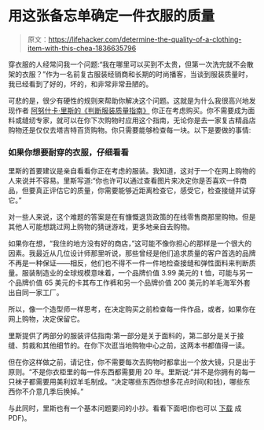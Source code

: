 # 用这张备忘单确定一件衣服的质量

> 原文：<https://lifehacker.com/determine-the-quality-of-a-clothing-item-with-this-chea-1836635796>

穿衣服的人经常问我一个问题:“我在哪里可以买到不太贵，但第一次洗完就不会散架的衣服？”作为一名前复古服装经销商和长期的时尚播客，当谈到服装质量时，我已经看到了好的，坏的，和非常非常丑陋的。



可悲的是，很少有硬性的规则来帮助你解决这个问题。这就是为什么我很高兴地发现作者 [阿努什卡·里斯的《判断服装质量指南》](https://anuschkarees.com/blog/2014/05/01/how-to-assess-the-quality-of-garments-a-beginners-guide-part-i) 你正在考虑购买。你不需要成为面料或缝纫专家，就可以在你下次购物时应用这个指南，无论你是去一家复古精品店购物还是仅仅去塔吉特百货购物。你只需要能够检查每一块。以下是要做的事情:

### 如果你想要耐穿的衣服，仔细看看

里斯的首要建议是亲自看看你正在考虑的服装。我知道，这对于一个在网上购物的人来说并不容易。里斯写道:“你也许可以通过查看图片来决定你是否喜欢一件商品，但要真正评估它的质量，你需要能够近距离检查它，感受它，检查接缝并试穿它。”

对一些人来说，这个难题的答案是在有慷慨退货政策的在线零售商那里购物。但是其他人可能想跳过网上购物的猜谜游戏，更多地亲自去购物。

如果你在想，“我住的地方没有好的商店，”这可能不像你担心的那样是一个很大的因素。我最近从几位设计师那里听说，那些曾经是他们追求质量的客户首选的品牌不再是一种保证——相反，他们也不得不一件一件地检查接缝和弹性面料来判断质量。服装制造业的全球规模意味着，一个品牌价值 3.99 美元的 t 恤，可能与另一个品牌价值 65 美元的卡其布工作裤和另一个品牌价值 200 美元的羊毛海军外套出自同一家工厂。

所以，像一个造型师一样思考，在决定购买之前检查每一件作品，或者，如果你在网上购物，决定保留它。

里斯提供了两部分的服装评估指南:第一部分是关于面料的，第二部分是关于接缝、剪裁和其他细节的。在你下次逛当地购物中心之前，这两本书都值得一读。

但在你这样做之前，请记住，你不需要每次去购物时都拿出一个放大镜，只是出于原则。“不是你衣柜里的每一件东西都需要用 20 年。里斯说:“并不是你拥有的每一只袜子都需要用美利奴羊毛制成。“决定哪些东西你想多花点时间(和钱)，哪些东西你不介意几季后换掉。”

与此同时，里斯也有一个基本问题要问的小抄。看看下面吧(你也可以 [下载](https://static1.squarespace.com/static/543bfc2ce4b018d3e89a06e0/t/5783fd739de4bb32c3d3ff79/1468267892021/GarmentQuality_CheatSheet.pdf) 成 PDF)。